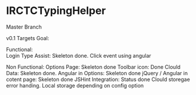 IRCTCTypingHelper
=================

Master Branch

v0.1 Targets
Goal:

Functional:  
Login Type Assist: Skeleton done.
Click event using angular

Non Functional:
Options Page: Skeleton done
Toolbar icon: Done
Clould Data: Skeleton done. 
Angular in Options: Skeleton done
jQuery / Angular in cotent page: Skeleton done
JSHint Integration: Status done
Clould storegae error handing.
Local storage depending on config option
